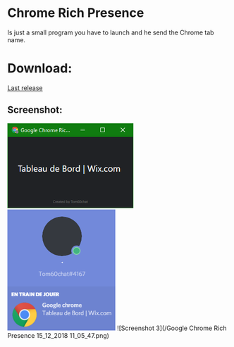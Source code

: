 # Chrome Rich Presence

Is just a small program you have to launch and he send the Chrome tab name.

# Download:

[Last release](https://github.com/Tom60chat/Chrome-Rich-Presence/releases)

## Screenshot:

![Screenshot 1](/Capture.PNG)
![Screenshot 2](/CaptureRP.PNG)
![Screenshot 3](/Google Chrome Rich Presence 15_12_2018 11_05_47.png)